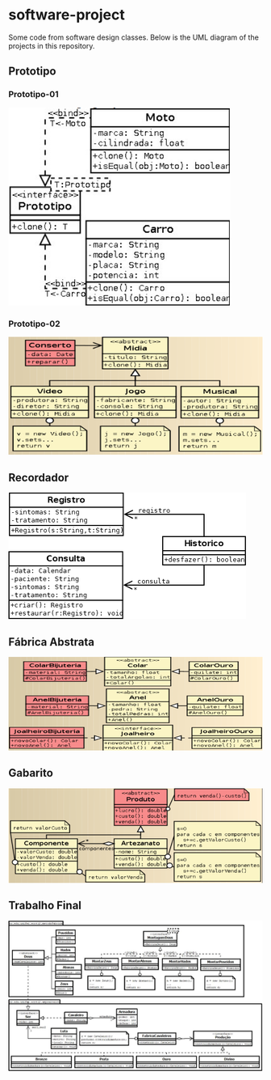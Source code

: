 # software-project
Some code from software design classes. Below is the UML diagram of the projects in this repository.

## Prototipo

### Prototipo-01 

<img src="img/prototipo-01.png"/>

### Prototipo-02

<img src="img/prototipo-02.png"/>

## Recordador

<img src="img/recordador.png"/>

## Fábrica Abstrata

<img src="img/fabrica-abstrata.png"/>

## Gabarito

<img src="img/gabarito.png"/>

## Trabalho Final

<img src="img/trabalho-final.jpeg"/>
